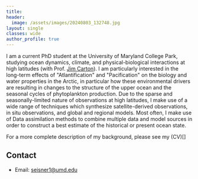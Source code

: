 ```yaml
---
title: 
header:
  image: /assets/images/20240803_132748.jpg
layout: single
classes: wide
author_profile: true
---
```


I am a current PhD student at the University of Maryland College Park, studying ocean dynamics, climate, and physical-biological interactions at high latitudes (with Prof. [Jim Carton](https://www2.atmos.umd.edu/~carton)). I am particularly interested in the long-term effects of "Atlantification" and "Pacification" on the biology and water properties in the Arctic, in particular how these environmental drivers are resulting in changes to the structure of the upper ocean and the seasonal cycles of phytoplankton production. Due to the sparse and seasonally-limited nature of observations at high latitudes, I make use of a wide range of techniques which synthesize satellite-derived observations, in situ observations, and global and regional models. Most often, I make use of Data assimilation methods to combine multiple data and model sources in order to construct a best estimate of the historical or present ocean state.

For a more complete description of my background, please see my (CV)[]


## Contact

- Email: seisner1@umd.edu
